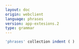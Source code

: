 ```yaml
---
layout: doc
origin: webclient
language: phrases
version: app-extesions.2
type: grammar
---
```



```js
'phrases' collection indent ( )
```
```
